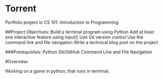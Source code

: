 # Torrent
Portfolio project in CS 101: Introduction to Programming


##Project Objectives:
Build a terminal program using Python
Add at least one interactive feature using input()
Use Git version control
Use the command line and file navigation
Write a technical blog post on the project

###Prerequisites:
Python
Git/GitHub
Command Line and File Navigation


#Overview:

Working on a game in python, that runs in terminal.